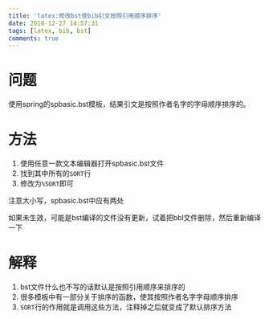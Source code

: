 ```yaml
---
title: 'latex:修改bst使bib引文按照引用顺序排序'
date: 2018-12-27 14:57:31
tags: [latex, bib, bst]
comments: true
---
```


# 问题

使用spring的spbasic.bst模板，结果引文是按照作者名字的字母顺序排序的。

# 方法

1. 使用任意一款文本编辑器打开spbasic.bst文件
2. 找到其中所有的`SORT`行
3. 修改为`%SORT`即可

 注意大小写，spbasic.bst中应有两处

如果未生效，可能是bst编译的文件没有更新，试着把bbl文件删除，然后重新编译一下

# 解释

1. bst文件什么也不写的话默认是按照引用顺序来排序的
2. 很多模板中有一部分关于排序的函数，使其按照作者名字字母顺序排序
3. `SORT`行的作用就是调用这些方法，注释掉之后就变成了默认排序方法
